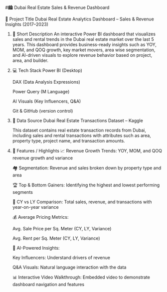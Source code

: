 #🏙️ Dubai Real Estate Sales & Revenue Dashboard

📌 Project Title
Dubai Real Estate Analytics Dashboard – Sales & Revenue Insights (2017–2023)

1. 📝 Short Description
	An interactive Power BI dashboard that visualizes sales and rental trends in the Dubai real estate market over the last 5 years. This dashboard provides business-ready insights such as YOY, MOM, and QOQ growth, key market movers, area wise segmentation, and AI-driven visuals to explore revenue behavior based on project, area, and builder.

2. 💻 Tech Stack
	Power BI (Desktop)

	DAX (Data Analysis Expressions)

	Power Query (M Language)

	AI Visuals (Key Influencers, Q&A)

	Git & GitHub (version control)

3. 🔗 Data Source
	Dubai Real Estate Transactions Dataset – Kaggle

	This dataset contains real estate transaction records from Dubai, including sales and rental transactions with attributes such as area, property type, project name, and transaction amounts.

4. 🌟 Features / Highlights
	📈 Revenue Growth Trends: YOY, MOM, and QOQ revenue growth and variance

	🏘️ Segmentation: Revenue and sales broken down by property type and area

	🏆 Top & Bottom Gainers: Identifying the highest and lowest performing segments

	🔄 CY vs LY Comparison: Total sales, revenue, and transactions with year-on-year variance

	💰 Average Pricing Metrics:

	Avg. Sale Price per Sq. Meter (CY, LY, Variance)

	Avg. Rent per Sq. Meter (CY, LY, Variance)

	🤖 AI-Powered Insights:

	Key Influencers: Understand drivers of revenue

	Q&A Visuals: Natural language interaction with the data

	📊 Interactive Video Walkthrough: Embedded video to demonstrate dashboard navigation and features
